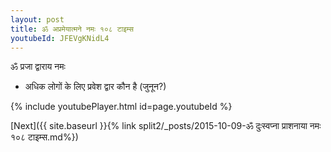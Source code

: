 ```yaml
---
layout: post
title: ॐ अप्रमेयात्मने नमः १०८ टाइम्स
youtubeId: JFEVgKNidL4
---
```

 
 
 ॐ प्रजा द्वाराय नमः  
 
 -  अधिक लोगों के लिए प्रवेश द्वार कौन है (जुनून?) 
 
  
 
  
 
 
 
 
 
 


{% include youtubePlayer.html id=page.youtubeId %}
 
[Next]({{ site.baseurl }}{% link  split2/_posts/2015-10-09-ॐ दुःस्वप्ना प्राशनाया नमः १०८ टाइम्स.md%})
 
